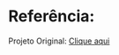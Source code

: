 <!DOCTYPE html>
<html lang="en">
<head>
    <meta charset="UTF-8">
    <meta name="viewport" content="width=device-width, initial-scale=1.0">
</head>
<body>
 <h1>Referência:</h1>
 <p>Projeto Original: <a href="https://youtu.be/jNoVd82FOQw
    ">Clique aqui</a></p>
 
</body>
</html>
